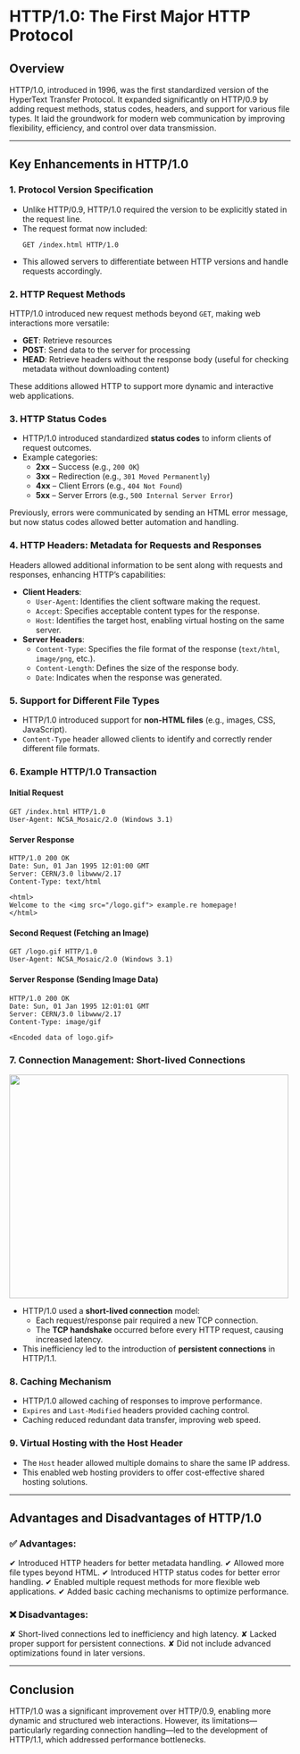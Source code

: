 # HTTP/1.0: The First Major HTTP Protocol

## Overview
HTTP/1.0, introduced in 1996, was the first standardized version of the HyperText Transfer Protocol. It expanded significantly on HTTP/0.9 by adding request methods, status codes, headers, and support for various file types. It laid the groundwork for modern web communication by improving flexibility, efficiency, and control over data transmission.

---
## Key Enhancements in HTTP/1.0

### 1. Protocol Version Specification
- Unlike HTTP/0.9, HTTP/1.0 required the version to be explicitly stated in the request line.
- The request format now included:
  ```plaintext
  GET /index.html HTTP/1.0
  ```
- This allowed servers to differentiate between HTTP versions and handle requests accordingly.

### 2. HTTP Request Methods
HTTP/1.0 introduced new request methods beyond `GET`, making web interactions more versatile:
- **GET**: Retrieve resources
- **POST**: Send data to the server for processing
- **HEAD**: Retrieve headers without the response body (useful for checking metadata without downloading content)

These additions allowed HTTP to support more dynamic and interactive web applications.

### 3. HTTP Status Codes
- HTTP/1.0 introduced standardized **status codes** to inform clients of request outcomes.
- Example categories:
  - **2xx** – Success (e.g., `200 OK`)
  - **3xx** – Redirection (e.g., `301 Moved Permanently`)
  - **4xx** – Client Errors (e.g., `404 Not Found`)
  - **5xx** – Server Errors (e.g., `500 Internal Server Error`)

Previously, errors were communicated by sending an HTML error message, but now status codes allowed better automation and handling.

### 4. HTTP Headers: Metadata for Requests and Responses
Headers allowed additional information to be sent along with requests and responses, enhancing HTTP’s capabilities:
- **Client Headers**:
  - `User-Agent`: Identifies the client software making the request.
  - `Accept`: Specifies acceptable content types for the response.
  - `Host`: Identifies the target host, enabling virtual hosting on the same server.
- **Server Headers**:
  - `Content-Type`: Specifies the file format of the response (`text/html`, `image/png`, etc.).
  - `Content-Length`: Defines the size of the response body.
  - `Date`: Indicates when the response was generated.
  
### 5. Support for Different File Types
- HTTP/1.0 introduced support for **non-HTML files** (e.g., images, CSS, JavaScript).
- `Content-Type` header allowed clients to identify and correctly render different file formats.

### 6. Example HTTP/1.0 Transaction
#### Initial Request
```plaintext
GET /index.html HTTP/1.0
User-Agent: NCSA_Mosaic/2.0 (Windows 3.1)
```
#### Server Response
```plaintext
HTTP/1.0 200 OK
Date: Sun, 01 Jan 1995 12:01:00 GMT
Server: CERN/3.0 libwww/2.17
Content-Type: text/html

<html>
Welcome to the <img src="/logo.gif"> example.re homepage!
</html>
```
#### Second Request (Fetching an Image)
```plaintext
GET /logo.gif HTTP/1.0
User-Agent: NCSA_Mosaic/2.0 (Windows 3.1)
```
#### Server Response (Sending Image Data)
```plaintext
HTTP/1.0 200 OK
Date: Sun, 01 Jan 1995 12:01:01 GMT
Server: CERN/3.0 libwww/2.17
Content-Type: image/gif

<Encoded data of logo.gif>
```

### 7. Connection Management: Short-lived Connections

<img src="data/http/http1.0/asset/1.0_shortlived.png" height=400 width=500>


- HTTP/1.0 used a **short-lived connection** model:
  - Each request/response pair required a new TCP connection.
  - The **TCP handshake** occurred before every HTTP request, causing increased latency.
- This inefficiency led to the introduction of **persistent connections** in HTTP/1.1.

### 8. Caching Mechanism
- HTTP/1.0 allowed caching of responses to improve performance.
- `Expires` and `Last-Modified` headers provided caching control.
- Caching reduced redundant data transfer, improving web speed.

### 9. Virtual Hosting with the Host Header
- The `Host` header allowed multiple domains to share the same IP address.
- This enabled web hosting providers to offer cost-effective shared hosting solutions.

---
## Advantages and Disadvantages of HTTP/1.0

### ✅ Advantages:
✔ Introduced HTTP headers for better metadata handling.
✔ Allowed more file types beyond HTML.
✔ Introduced HTTP status codes for better error handling.
✔ Enabled multiple request methods for more flexible web applications.
✔ Added basic caching mechanisms to optimize performance.

### ❌ Disadvantages:
✘ Short-lived connections led to inefficiency and high latency.
✘ Lacked proper support for persistent connections.
✘ Did not include advanced optimizations found in later versions.

---
## Conclusion
HTTP/1.0 was a significant improvement over HTTP/0.9, enabling more dynamic and structured web interactions. However, its limitations—particularly regarding connection handling—led to the development of HTTP/1.1, which addressed performance bottlenecks.


